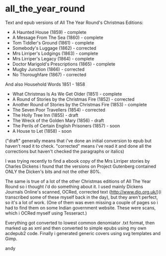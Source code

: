 # all_the_year_round
Text and epub versions of All The Year Round's Christmas Editions:

- A Haunted House (1859) - complete
- A Message From The Sea (1860) - complete
- Tom Tiddler's Ground (1861) - complete
- Somebody's Luggage (1862) - corrected
- Mrs Lirriper's Lodgings (1863) - complete
- Mrs Lirriper's Legacy (1864) - complete
- Doctor Marigold's Prescriptions (1865) - complete
- Mugby Junction (1866) - corrected
- No Thoroughfare (1867) - corrected

And also Household Words 1851 - 1858

- What Christmas Is As We Get Older (1851) - complete
- A Round of Stories by the Christmas Fire (1852) - corrected
- Another Round of Stories by the Christmas Fire (1853) - complete
- The Seven Poor Travellers (1854) - corrected
- The Holly Tree Inn (1855) - draft
- The Wreck of the Golden Mary (1856) - draft
- The Perils of Certain English Prisoners (1857) - soon
- A House to Let (1858) - soon

("draft" generally means that i've done an initial conversion to epub but haven't read it to check.
"corrected" means i've read it and done all the corrections but haven't checked the paragraphs or italics)

I was trying recently to find a ebook copy of the Mrs Lirriper stories by Charles Dickens i found that the versions on Project Gutenberg contained ONLY the Dicken's bits and not the other 80%.

The same is true of a lot of the other Christmas editions of All The Year Round so i thought i'd do something about it. I used mainly Dickens Journals Online's scanned, OCRed, corrected text (http://www.djo.org.uk/)(i transcribed some of these myself back in the day), but they aren't perfect, so it's a lot of work. (One of them was even missing a couple of pages so i had to find them on some Indian government website. These were scans, which i OCRed myself using Tesseract.)

Everything got converted to lowest common denomiator .txt format, then marked up as xml and then converted to simple epubs using my own acdepub2 code. Finally i generated generic covers using svg templates and Gimp.

andy
